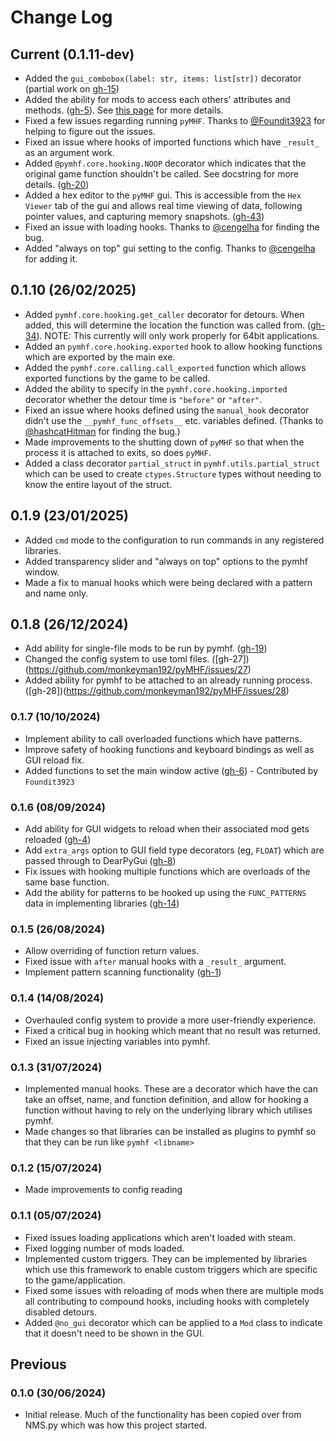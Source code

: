 # Change Log

## Current (0.1.11-dev)

- Added the `gui_combobox(label: str, items: list[str])` decorator (partial work on [gh-15](https://github.com/monkeyman192/pyMHF/issues/15))
- Added the ability for mods to access each others' attributes and methods. ([gh-5](https://github.com/monkeyman192/pyMHF/issues/5)). See [this page](inter_mod_functionality.md) for more details.
- Fixed a few issues regarding running `pyMHF`. Thanks to [@Foundit3923](https://github.com/Foundit3923) for helping to figure out the issues.
- Fixed an issue where hooks of imported functions which have `_result_` as an argument work.
- Added `@pymhf.core.hooking.NOOP` decorator which indicates that the original game function shouldn't be called. See docstring for more details. ([gh-20](https://github.com/monkeyman192/pyMHF/issues/20))
- Added a hex editor to the `pyMHF` gui. This is accessible from the `Hex Viewer` tab of the gui and allows real time viewing of data, following pointer values, and capturing memory snapshots. ([gh-43](https://github.com/monkeyman192/pyMHF/issues/43))
- Fixed an issue with loading hooks. Thanks to [@cengelha](https://github.com/cengelha) for finding the bug.
- Added "always on top" gui setting to the config. Thanks to [@cengelha](https://github.com/cengelha) for adding it.

## 0.1.10 (26/02/2025)

- Added `pymhf.core.hooking.get_caller` decorator for detours. When added, this will determine the location the function was called from. ([gh-34](https://github.com/monkeyman192/pyMHF/issues/34)). NOTE: This currently will only work properly for 64bit applications.
- Added an `pymhf.core.hooking.exported` hook to allow hooking functions which are exported by the main exe.
- Added the `pymhf.core.calling.call_exported` function which allows exported functions by the game to be called.
- Added the ability to specify in the `pymhf.core.hooking.imported` decorator whether the detour time is `"before"` or `"after"`.
- Fixed an issue where hooks defined using the `manual_hook` decorator didn't use the `__pymhf_func_offsets__` etc. variables defined. (Thanks to [@hashcatHitman](https://www.github.com/hashcatHitman) for finding the bug.)
- Made improvements to the shutting down of `pyMHF` so that when the process it is attached to exits, so does `pyMHF`.
- Added a class decorator `partial_struct` in `pymhf.utils.partial_struct` which can be used to create `ctypes.Structure` types without needing to know the entire layout of the struct.

## 0.1.9 (23/01/2025)

- Added `cmd` mode to the configuration to run commands in any registered libraries.
- Added transparency slider and "always on top" options to the pymhf window.
- Made a fix to manual hooks which were being declared with a pattern and name only.

## 0.1.8 (26/12/2024)

- Add ability for single-file mods to be run by pymhf. ([gh-19](https://github.com/monkeyman192/pyMHF/issues/19))
- Changed the config system to use toml files. ([gh-27])(https://github.com/monkeyman192/pyMHF/issues/27)
- Added ability for pymhf to be attached to an already running process. ([gh-28])(https://github.com/monkeyman192/pyMHF/issues/28)

### 0.1.7 (10/10/2024)

- Implement ability to call overloaded functions which have patterns.
- Improve safety of hooking functions and keyboard bindings as well as GUI reload fix.
- Added functions to set the main window active ([gh-6](https://github.com/monkeyman192/pyMHF/issues/6)) - Contributed by `Foundit3923`

### 0.1.6 (08/09/2024)

- Add ability for GUI widgets to reload when their associated mod gets reloaded ([gh-4](https://github.com/monkeyman192/pyMHF/issues/4))
- Add `extra_args` option to GUI field type decorators (eg, `FLOAT`) which are passed through to DearPyGui ([gh-8](https://github.com/monkeyman192/pyMHF/issues/8))
- Fix issues with hooking multiple functions which are overloads of the same base function.
- Add the ability for patterns to be hooked up using the `FUNC_PATTERNS` data in implementing libraries ([gh-14](https://github.com/monkeyman192/pyMHF/issues/14))

### 0.1.5 (26/08/2024)

- Allow overriding of function return values.
- Fixed issue with `after` manual hooks with a `_result_` argument.
- Implement pattern scanning functionality ([gh-1](https://github.com/monkeyman192/pyMHF/issues/1))

### 0.1.4 (14/08/2024)

- Overhauled config system to provide a more user-friendly experience.
- Fixed a critical bug in hooking which meant that no result was returned.
- Fixed an issue injecting variables into pymhf.

### 0.1.3 (31/07/2024)

- Implemented manual hooks. These are a decorator which have the can take an offset, name, and function definition, and allow for hooking a function without having to rely on the underlying library which utilises pymhf.
- Made changes so that libraries can be installed as plugins to pymhf so that they can be run like `pymhf <libname>`

### 0.1.2 (15/07/2024)

- Made improvements to config reading

### 0.1.1 (05/07/2024)

- Fixed issues loading applications which aren't loaded with steam.
- Fixed logging number of mods loaded.
- Implemented custom triggers. They can be implemented by libraries which use this framework to enable custom triggers which are specific to the game/application.
- Fixed some issues with reloading of mods when there are multiple mods all contributing to compound hooks, including hooks with completely disabled detours.
- Added `@no_gui` decorator which can be applied to a `Mod` class to indicate that it doesn't need to be shown in the GUI.

## Previous

### 0.1.0 (30/06/2024)

- Initial release. Much of the functionality has been copied over from NMS.py which was how this project started.
